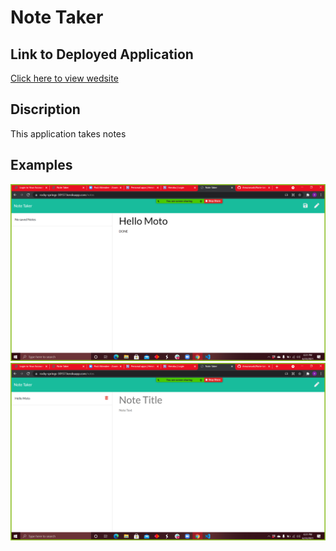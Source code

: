 # Note Taker
## Link to Deployed Application
[Click here to view wedsite](https://rocky-springs-30157.herokuapp.com/notes)

## Discription
This application takes notes
## Examples
![Example 1](/Example1.png)
![Example 2](/Example2.png)